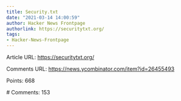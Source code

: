 ```yaml
---
title: Security.txt
date: "2021-03-14 14:00:59"
author: Hacker News Frontpage
authorlink: https://securitytxt.org/
tags:
- Hacker-News-Frontpage
---
```


<p>Article URL: <a href="https://securitytxt.org/">https://securitytxt.org/</a></p>
<p>Comments URL: <a href="https://news.ycombinator.com/item?id=26455493">https://news.ycombinator.com/item?id=26455493</a></p>
<p>Points: 668</p>
<p># Comments: 153</p>

